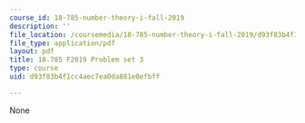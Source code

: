 ```yaml
---
course_id: 18-785-number-theory-i-fall-2019
description: ''
file_location: /coursemedia/18-785-number-theory-i-fall-2019/d93f83b4f1cc4aec7ea0da881e0efbff_MIT18_785F19_pset3.pdf
file_type: application/pdf
layout: pdf
title: 18.785 F2019 Problem set 3
type: course
uid: d93f83b4f1cc4aec7ea0da881e0efbff

---
```

None